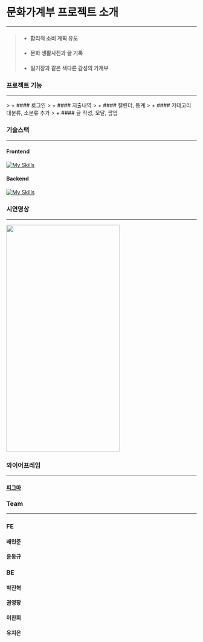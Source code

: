 # 문화가계부 프로젝트 소개
<hr/>

> + #### 합리적 소비 계획 유도
> + #### 문화 생활사진과 글 기록
> + #### 일기장과 같은 색다른 감성의 가계부

### 프로젝트 기능
<hr/>
> + #### 로그인
> + #### 지출내역 
> + #### 캘린더, 통계
> + #### 카테고리 대분류, 소분류 추가
> + #### 글 작성, 모달, 팝업 

### 기술스택
<hr/>

#### Frontend
[![My Skills](https://skillicons.dev/icons?i=html,css,js,react,ts,redux,styledcomponents,vite,git,vscode)](https://skillicons.dev)

#### Backend
[![My Skills](https://skillicons.dev/icons?i=java,mysql)](https://skillicons.dev)

### 시연영상
<hr/>

<img src="https://user-images.githubusercontent.com/103413040/222675624-1f5126bf-04ed-423b-944d-294327ffab73.gif" width="300" height="600"/>

### 와이어프레임
<hr/>

#### <a href="https://www.figma.com/file/Z4r9QKgLsIGKaQmNEqkHw2/second-project?node-id=0%3A1&t=dh7wRQ8InFe6iQmL-1">피그마</a>


### Team
<hr/>

### FE
#### 배민준
#### 윤동규

### BE
#### 박진혁
#### 권영장
#### 이찬희
#### 유지은
